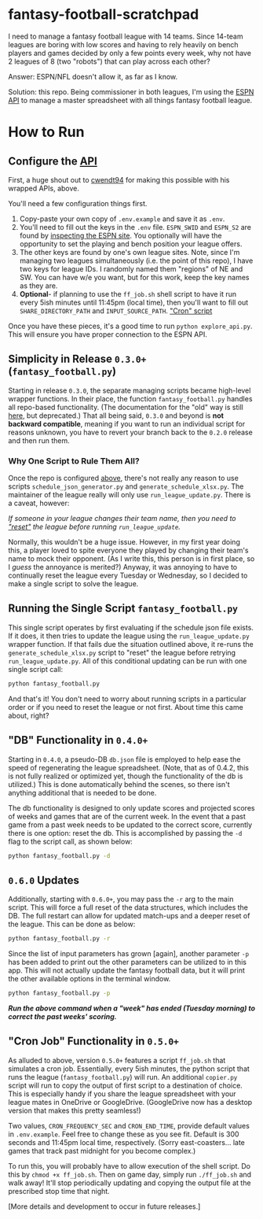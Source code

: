 # fantasy-football-scratchpad

I need to manage a fantasy football league with 14 teams. Since 14-team leagues are boring with low scores and having to rely heavily on bench players and games decided by only a few points every week, why not have 2 leagues of 8 (two "robots") that can play across each other?

Answer: ESPN/NFL doesn't allow it, as far as I know.

Solution: this repo. Being commissioner in both leagues, I'm using the [ESPN API](https://github.com/cwendt94/espn-api) to manage a master spreadsheet with all things fantasy football league.

# How to Run

## <a name="configuration"></a>Configure the [API](https://github.com/cwendt94/espn-api/wiki/Football-Intro)

First, a huge shout out to [cwendt94](https://github.com/cwendt94) for making this possible with his wrapped APIs, above.

You'll need a few configuration things first.

1) Copy-paste your own copy of `.env.example` and save it as `.env`. 
2) You'll need to fill out the keys in the `.env` file. `ESPN_SWID` and `ESPN_S2` are found by [inspecting the ESPN site](https://github.com/cwendt94/espn-api/discussions/150). You optionally will have the opportunity to set the playing and bench position your league offers.
3) The other keys are found by one's own league sites. Note, since I'm managing two leagues simultaneously (i.e. the point of this repo), I have two keys for league IDs. I randomly named them "regions" of NE and SW. You can have w/e you want, but for this work, keep the key names as they are.
4) **Optional**- if planning to use the `ff_job.sh` shell script to have it run every 5ish minutes until 11:45pm (local time), then you'll want to fill out `SHARE_DIRECTORY_PATH` and `INPUT_SOURCE_PATH`. ["Cron" script](#cron)

Once you have these pieces, it's a good time to run `python explore_api.py`. This will ensure you have proper connection to the ESPN API.

## Simplicity in Release `0.3.0+` (`fantasy_football.py`)

Starting in release `0.3.0`, the separate managing scripts became high-level wrapper functions. In their place, the function `fantasy_football.py` handles all repo-based functionality. (The documentation for the "old" way is still [here](documentation/release-0_2_0.md#Release2), but deprecated.) That all being said, `0.3.0` and beyond is **not backward compatible**, meaning if you want to run an individual script for reasons unknown, you have to revert your branch back to the `0.2.0` release and then run them.

### Why One Script to Rule Them All?

Once the repo is configured [above](#configuration), there's not really any reason to use scripts `schedule_json_generator.py` and `generate_schedule_xlsx.py`. The maintainer of the league really will only use `run_league_update.py`. There is a caveat, however:

_If someone in your league changes their team name, then you need to ["reset"](documentation/release-0_2_0#reset_teams) the league before running `run_league_update`._

Normally, this wouldn't be a huge issue. However, in my first year doing this, a player loved to spite everyone they played by changing their team's name to mock their opponent. (As I write this, this person is in first place, so I _guess_ the annoyance is merited?) Anyway, it was annoying to have to continually reset the league every Tuesday or Wednesday, so I decided to make a single script to solve the league.

## Running the Single Script `fantasy_football.py`

This single script operates by first evaluating if the schedule json file exists. If it does, it then tries to update the league using the `run_league_update.py` wrapper function. If that fails due the situation outlined above, it re-runs the `generate_schedule_xlsx.py` script to "reset" the league before retrying `run_league_update.py`. All of this conditional updating can be run with one single script call:

```bash
python fantasy_football.py
```

And that's it! You don't need to worry about running scripts in a particular order or if you need to reset the league or not first. About time this came about, right?

## "DB" Functionality in `0.4.0+`

Starting in `0.4.0`, a pseudo-DB `db.json` file is employed to help ease the speed of regenerating the league spreadsheet. (Note, that as of 0.4.2, this is not fully realized or optimized yet, though the functionality of the db is utilized.) This is done automatically behind the scenes, so there isn't anything additional that is needed to be done.

The db functionality is designed to only update scores and projected scores of weeks and games that are of the current week. In the event that a past game from a past week needs to be updated to the correct score, currently there is one option: reset the db. This is accomplished by passing the `-d` flag to the script call, as shown below:

```bash
python fantasy_football.py -d 
```

## `0.6.0` Updates

Additionally, starting with `0.6.0+`, you may pass the `-r` arg to the main script. This will force a full reset of the data structures, which includes the DB. The full restart can allow for updated match-ups and a deeper reset of the league. This can be done as below:

```bash
python fantasy_football.py -r
```

Since the list of input parameters has grown [again], another parameter `-p` has been added to print out the other parameters can be utilized to in this app. This will not actually update the fantasy football data, but it will print the other available options in the terminal window.

```bash
python fantasy_football.py -p
```

***Run the above command when a "week" has ended (Tuesday morning) to correct the past weeks' scoring.***

## <a name="cron"></a>"Cron Job" Functionality in `0.5.0+`

As alluded to above, version `0.5.0+` features a script `ff_job.sh` that simulates a cron job. Essentially, every 5ish minutes, the python script that runs the league (`fantasy_football.py`) will run. An additional `copier.py` script will run to copy the output of first script to a destination of choice. This is especially handy if you share the league spreadsheet with your league mates in OneDrive or GoogleDrive. (GoogleDrive now has a desktop version that makes this pretty seamless!)

Two values, `CRON_FREQUENCY_SEC` and `CRON_END_TIME`, provide default values in `.env.example`. Feel free to change these as you see fit. Default is 300 seconds and 11:45pm local time, respectively. (Sorry east-coasters... late games that track past midnight for you become complex.)

To run this, you will probably have to allow execution of the shell script. Do this by `chmod +x ff_job.sh`. Then on game day, simply run `./ff_job.sh` and walk away! It'll stop periodically updating and copying the output file at the prescribed stop time that night.

[More details and development to occur in future releases.]
